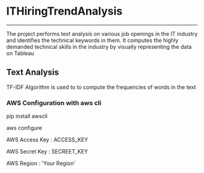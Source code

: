 # ITHiringTrendAnalysis
---------------------------------------------------

The project performs text analysis on various job openings in the IT industry and identifies the technical keywords in them. It computes the highly demanded technical skills in the industry by visually representing the data on Tableau

## Text Analysis
TF-IDF Algorithm is used to to compute the frequencies of words in the text 


### AWS Configuration with aws cli
pip install awscli

aws configure

AWS Access Key : ACCESS_KEY

AWS Secret Key : SECREET_KEY

AWS Region : 'Your Region'

